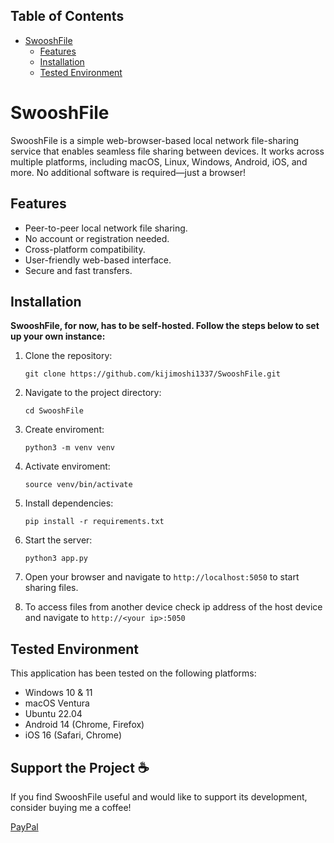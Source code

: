 ## Table of Contents
- [SwooshFile](#swooshfile)
  - [Features](#features)
  - [Installation](#installation)
  - [Tested Environment](#tested-environment)

# SwooshFile

SwooshFile is a simple web-browser-based local network file-sharing service that enables seamless file sharing between devices. It works across multiple platforms, including macOS, Linux, Windows, Android, iOS, and more. No additional software is required—just a browser!

## Features
- Peer-to-peer local network file sharing.
- No account or registration needed.
- Cross-platform compatibility.
- User-friendly web-based interface.
- Secure and fast transfers.

## Installation

**SwooshFile, for now, has to be self-hosted. Follow the steps below to set up your own instance:**

1. Clone the repository:
   ```
   git clone https://github.com/kijimoshi1337/SwooshFile.git
   ```

2. Navigate to the project directory:
   ```
   cd SwooshFile
   ```

3. Create enviroment:
   ```
   python3 -m venv venv
   ```

4. Activate enviroment:
   ```
   source venv/bin/activate
   ```

5. Install dependencies:
   ```
   pip install -r requirements.txt
   ```

6. Start the server:
   ```
   python3 app.py
   ```

7. Open your browser and navigate to `http://localhost:5050` to start sharing files.

8. To access files from another device check ip address of the host device and navigate to `http://<your ip>:5050`

## Tested Environment
This application has been tested on the following platforms:
- Windows 10 & 11
- macOS Ventura
- Ubuntu 22.04
- Android 14 (Chrome, Firefox)
- iOS 16 (Safari, Chrome)

## Support the Project ☕️
If you find SwooshFile useful and would like to support its development, consider buying me a coffee!

[PayPal](https://www.paypal.me/kijimoshi05)

